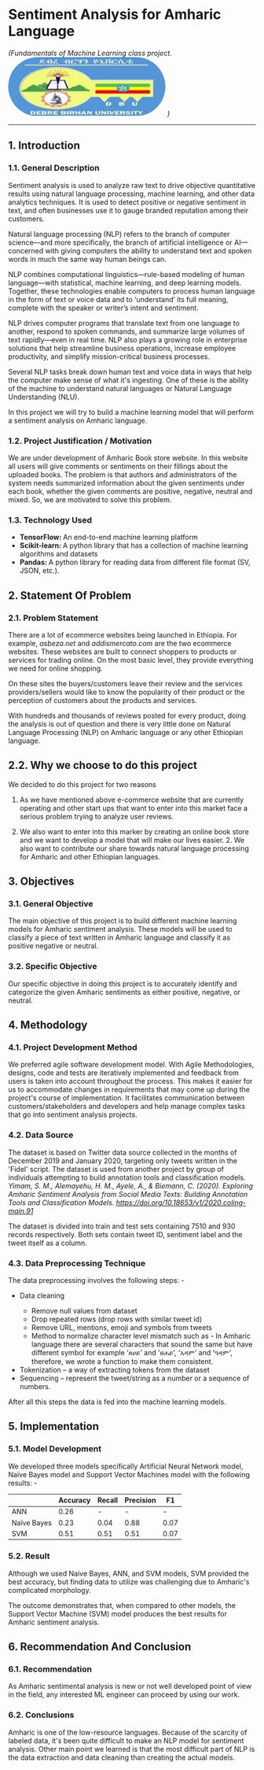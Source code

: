 # Sentiment Analysis for Amharic Language 
<i>(Fundamentals of Machine Learning class project. <img src="./logo.jpg" alt="logo of Debre Birhan University" style="width: 8vh; height: 3vh; border-radius: 2vh;"> )</i>
<hr/> 

## 1. Introduction

### 1.1. General Description

Sentiment analysis is used to analyze raw text to drive objective quantitative results using natural language processing, machine learning, and other data analytics techniques. It is used to detect positive or negative sentiment in text, and often businesses use it to gauge branded reputation among their customers.

Natural language processing (NLP) refers to the branch of computer science—and more specifically, the branch of artificial intelligence or AI—concerned with giving computers the ability to understand text and spoken words in much the same way human beings can.

NLP combines computational linguistics—rule-based modeling of human language—with statistical, machine learning, and deep learning models. Together, these technologies enable computers to process human language in the form of text or voice data and to ‘understand’ its full meaning, complete with the speaker or writer’s intent and sentiment.

NLP drives computer programs that translate text from one language to another, respond to spoken commands, and summarize large volumes of text rapidly—even in real time. NLP also plays a growing role in enterprise solutions that help streamline business operations, increase employee productivity, and simplify mission-critical business processes.

Several NLP tasks break down human text and voice data in ways that help the computer make sense of what it's ingesting. One of these is the ability of the machine to understand natural languages or Natural Language Understanding (NLU).

In this project we will try to build a machine learning model that will perform a sentiment analysis on Amharic language.

### 1.2. Project Justification / Motivation

We are under development of Amharic Book store website. In this website all users will give comments or sentiments on their fillings about the uploaded books. The problem is that authors and administrators of the system needs summarized information about the given sentiments under each book, whether the given comments are positive, negative, neutral and mixed. So, we are motivated to solve this problem.

### 1.3. Technology Used

<ul>
<li><b>TensorFlow: </b>An end-to-end machine learning platform</li>
<li><b>Scikit-learn: </b> A python library that has a collection of machine learning algorithms and datasets</li>
<li><b>Pandas: </b> A python library for reading data from different file format (SV, JSON, etc.).</li>
</ul> 

## 2. Statement Of Problem

### 2.1. Problem Statement

There are a lot of ecommerce websites being launched in Ethiopia. For example, <i>asbeza.net</i> and <i>addismercato.com</i> are the two ecommerce websites. These websites are built to connect shoppers to products or services for trading online. On the most basic level, they provide everything we need for online shopping.

On these sites the buyers/customers leave their review and the services providers/sellers would like to know the popularity of their product or the perception of customers about the products and services.

With hundreds and thousands of reviews posted for every product, doing the analysis is out of question and there is very little done on Natural Language Processing (NLP) on Amharic language or any other Ethiopian language.

## 2.2. Why we choose to do this project

We decided to do this project for two reasons

1. As we have mentioned above e-commerce website that are currently operating and other start ups that want to enter into this market face a serious problem trying to analyze user reviews.

2. We also want to enter into this marker by creating an online book store and we want to develop a model that will make our lives easier. 2. We also want to contribute our share towards natural language processing for Amharic and other Ethiopian languages.

## 3. Objectives

### 3.1. General Objective

The main objective of this project is to build different machine learning models for Amharic sentiment analysis. These models will be used to classify a piece of text written in Amharic language and classify it as positive negative or neutral.

### 3.2. Specific Objective

Our specific objective in doing this project is to accurately identify and categorize the given Amharic sentiments as either positive, negative, or neutral.

## 4. Methodology

### 4.1. Project Development Method

We preferred agile software development model. With Agile Methodologies, designs, code and tests are iteratively implemented and feedback from users is taken into account throughout the process. This makes it easier for us to accommodate changes in requirements that may come up during the project's course of implementation. It facilitates communication between customers/stakeholders and developers and help manage complex tasks that go into sentiment analysis projects.

### 4.2. Data Source

The dataset is based on Twitter data source collected in the months of December 2019 and January 2020, targeting only tweets written in the 'Fidel' script. The dataset is used from another project by group of individuals attempting to build annotation tools and classification models.<i> Yimam, S. M., Alemayehu, H. M., Ayele, A., & Biemann, C. (2020). Exploring Amharic Sentiment Analysis from Social Media Texts: Building Annotation Tools and Classification Models. https://doi.org/10.18653/v1/2020.coling-main.91</i>

The dataset is divided into train and test sets containing 7510 and 930 records respectively. Both sets contain tweet ID, sentiment label and the tweet itself as a column.

### 4.3. Data Preprocessing Technique

The data preprocessing involves the following steps: -

<ul>
<li>Data cleaning</li>
<ul>
<li>Remove null values from dataset</li>
<li>Drop repeated rows (drop rows with similar tweet id)</li>
<li>Remove URL, mentions, emoji and symbols from tweets</li>
<li>Method to normalize character level mismatch such as - In Amharic language there are several characters that sound the same but have different symbol for example ‘ጸሀይ’ and 'ፀሐይ’, ‘አዳም’ and ‘ዓዳም’, therefore, we wrote a function to make them consistent.</li>
</ul>
<li>Tokenization – a way of extracting tokens from the dataset</li>
<li>Sequencing – represent the tweet/string as a number or a sequence of numbers.</li>
</ul> 
After all this steps the data is fed into the machine learning models.

## 5. Implementation

### 5.1. Model Development

We developed three models specifically Artificial Neural Network model, Naïve Bayes model and Support Vector Machines model with the following results: -

<table>
<thead>
<th></th>
<th>Accuracy</th>
<th>Recall</th>
<th>Precision</th>
<th>F1</th> 
</thead>
<tbody>
<tr>
<td>ANN</td>
<td>0.26</td>
<td>-</td>
<td>-</td>
<td>-</td>
</tr>
<tr>
<td>Naïve Bayes</td>
<td>0.23</td>
<td>0.04</td>
<td>0.88</td>
<td>0.07</td>
</tr>
<tr>
<td>SVM</td>
<td>0.51</td>
<td>0.51</td>
<td>0.51</td>
<td>0.07</td>
</tr>
</tbody>
</table>

### 5.2. Result

Although we used Naive Bayes, ANN, and SVM models, SVM provided the best accuracy, but finding data to utilize was challenging due to Amharic's complicated morphology.

The outcome demonstrates that, when compared to other models, the Support Vector Machine (SVM) model produces the best results for Amharic sentiment analysis.

## 6. Recommendation And Conclusion

### 6.1. Recommendation

As Amharic sentimental analysis is new or not well developed point of view in the field, any interested ML engineer can proceed by using our work.

### 6.2. Conclusions

Amharic is one of the low-resource languages. Because of the scarcity of labeled data, it's been quite difficult to make an NLP model for sentiment analysis. Other main point we learned is that the most difficult part of NLP is the data extraction and data cleaning than creating the actual models.
